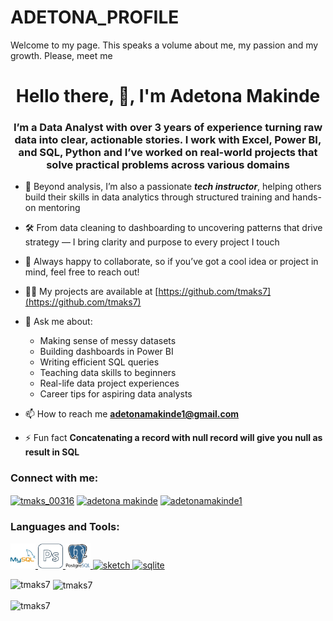 # ADETONA_PROFILE
Welcome to my page. This speaks a volume about me, my passion and my growth. Please, meet me
<h1 align="center">Hello there, 👋, I'm Adetona Makinde</h1>
<h3 align="center">I’m a Data Analyst with over 3 years of experience turning raw data into clear, actionable stories. I work with Excel, Power BI, and SQL, Python and I’ve worked on real-world projects that solve practical problems across various domains</h3>




- 🔭 Beyond analysis, I’m also a passionate ***tech instructor***, helping others build their skills in data analytics through structured training and hands-on mentoring


- 🛠️ From data cleaning to dashboarding to uncovering patterns that drive strategy — I bring clarity and purpose to every project I touch

- 🤝 Always happy to collaborate, so if you’ve got a cool idea or project in mind, feel free to reach out!
  
- 👨‍💻 My projects are available at [https://github.com/tmaks7](https://github.com/tmaks7)

- 💬 Ask me about:
  - Making sense of messy datasets
  - Building dashboards in Power BI
  - Writing efficient SQL queries
  - Teaching data skills to beginners
  - Real-life data project experiences
  - Career tips for aspiring data analysts

- 📫 How to reach me **adetonamakinde1@gmail.com**

- ⚡ Fun fact **Concatenating a record with null record will give you null as result in SQL**

<h3 align="left">Connect with me:</h3>
<p align="left">
<a href="https://twitter.com/tmaks_00316" target="blank"><img align="center" src="https://raw.githubusercontent.com/rahuldkjain/github-profile-readme-generator/master/src/images/icons/Social/twitter.svg" alt="tmaks_00316" height="30" width="40" /></a>
<a href="https://www.linkedin.com/in/adetona-makinde" target="blank"><img align="center" src="https://raw.githubusercontent.com/rahuldkjain/github-profile-readme-generator/master/src/images/icons/Social/linked-in-alt.svg" alt="adetona makinde" height="30" width="40" /></a>
<a href="https://www.hackerrank.com/adetonamakinde1" target="blank"><img align="center" src="https://raw.githubusercontent.com/rahuldkjain/github-profile-readme-generator/master/src/images/icons/Social/hackerrank.svg" alt="adetonamakinde1" height="30" width="40" /></a>
</p>

<h3 align="left">Languages and Tools:</h3>
<p align="left"> <a href="https://www.mysql.com/" target="_blank" rel="noreferrer"> <img src="https://raw.githubusercontent.com/devicons/devicon/master/icons/mysql/mysql-original-wordmark.svg" alt="mysql" width="40" height="40"/> </a> <a href="https://www.photoshop.com/en" target="_blank" rel="noreferrer"> <img src="https://raw.githubusercontent.com/devicons/devicon/master/icons/photoshop/photoshop-line.svg" alt="photoshop" width="40" height="40"/> </a> <a href="https://www.postgresql.org" target="_blank" rel="noreferrer"> <img src="https://raw.githubusercontent.com/devicons/devicon/master/icons/postgresql/postgresql-original-wordmark.svg" alt="postgresql" width="40" height="40"/> </a> <a href="https://www.sketch.com/" target="_blank" rel="noreferrer"> <img src="https://www.vectorlogo.zone/logos/sketchapp/sketchapp-icon.svg" alt="sketch" width="40" height="40"/> </a> <a href="https://www.sqlite.org/" target="_blank" rel="noreferrer"> <img src="https://www.vectorlogo.zone/logos/sqlite/sqlite-icon.svg" alt="sqlite" width="40" height="40"/> </a> </p>

<p><img align="left" src="https://github-readme-stats.vercel.app/api/top-langs?username=tmaks7&show_icons=true&locale=en&layout=compact" alt="tmaks7" /></p>

<p>&nbsp;<img align="center" src="https://github-readme-stats.vercel.app/api?username=tmaks7&show_icons=true&locale=en" alt="tmaks7" /></p>

<p><img align="center" src="https://github-readme-streak-stats.herokuapp.com/?user=tmaks7&" alt="tmaks7" /></p>
